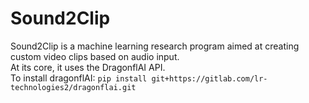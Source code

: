 # Sound2Clip
Sound2Clip is a machine learning research program aimed at creating custom video clips based on audio input.   
At its core, it uses the DragonflAI API.   
To install dragonflAI:
`pip install git+https://gitlab.com/lr-technologies2/dragonflai.git`